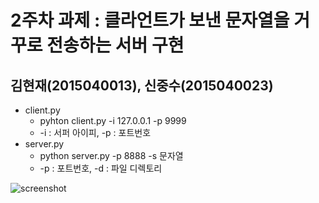 # 2주차 과제 : 클라언트가 보낸 문자열을 거꾸로 전송하는 서버 구현
## 김현재(2015040013), 신중수(2015040023)
 * client.py
    * pyhton client.py -i 127.0.0.1 -p 9999
    * -i : 서퍼 아이피, -p : 포트번호
 * server.py
    * python server.py -p 8888 -s 문자열
    * -p : 포트번호, -d : 파일 디렉토리


![screenshot](C:\Users\SS\Desktop\client_server.png)
